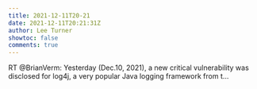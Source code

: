 ```yaml
---
title: 2021-12-11T20-21
date: 2021-12-11T20:21:31Z
author: Lee Turner
showtoc: false
comments: true
---
```


RT @BrianVerm: Yesterday (Dec.10, 2021), a new critical vulnerability was disclosed for log4j, a very popular Java logging framework from t…


